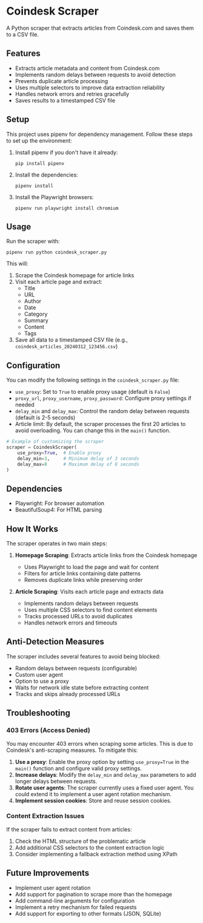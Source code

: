 # Coindesk Scraper

A Python scraper that extracts articles from Coindesk.com and saves them to a CSV file.

## Features

- Extracts article metadata and content from Coindesk.com
- Implements random delays between requests to avoid detection
- Prevents duplicate article processing
- Uses multiple selectors to improve data extraction reliability
- Handles network errors and retries gracefully
- Saves results to a timestamped CSV file

## Setup

This project uses pipenv for dependency management. Follow these steps to set up the environment:

1. Install pipenv if you don't have it already:

   ```
   pip install pipenv
   ```

2. Install the dependencies:

   ```
   pipenv install
   ```

3. Install the Playwright browsers:
   ```
   pipenv run playwright install chromium
   ```

## Usage

Run the scraper with:

```
pipenv run python coindesk_scraper.py
```

This will:

1. Scrape the Coindesk homepage for article links
2. Visit each article page and extract:
   - Title
   - URL
   - Author
   - Date
   - Category
   - Summary
   - Content
   - Tags
3. Save all data to a timestamped CSV file (e.g., `coindesk_articles_20240312_123456.csv`)

## Configuration

You can modify the following settings in the `coindesk_scraper.py` file:

- `use_proxy`: Set to `True` to enable proxy usage (default is `False`)
- `proxy_url`, `proxy_username`, `proxy_password`: Configure proxy settings if needed
- `delay_min` and `delay_max`: Control the random delay between requests (default is 2-5 seconds)
- Article limit: By default, the scraper processes the first 20 articles to avoid overloading. You can change this in the `main()` function.

```python
# Example of customizing the scraper
scraper = CoindeskScraper(
    use_proxy=True,  # Enable proxy
    delay_min=3,     # Minimum delay of 3 seconds
    delay_max=8      # Maximum delay of 8 seconds
)
```

## Dependencies

- Playwright: For browser automation
- BeautifulSoup4: For HTML parsing

## How It Works

The scraper operates in two main steps:

1. **Homepage Scraping**: Extracts article links from the Coindesk homepage

   - Uses Playwright to load the page and wait for content
   - Filters for article links containing date patterns
   - Removes duplicate links while preserving order

2. **Article Scraping**: Visits each article page and extracts data
   - Implements random delays between requests
   - Uses multiple CSS selectors to find content elements
   - Tracks processed URLs to avoid duplicates
   - Handles network errors and timeouts

## Anti-Detection Measures

The scraper includes several features to avoid being blocked:

- Random delays between requests (configurable)
- Custom user agent
- Option to use a proxy
- Waits for network idle state before extracting content
- Tracks and skips already processed URLs

## Troubleshooting

### 403 Errors (Access Denied)

You may encounter 403 errors when scraping some articles. This is due to Coindesk's anti-scraping measures. To mitigate this:

1. **Use a proxy**: Enable the proxy option by setting `use_proxy=True` in the `main()` function and configure valid proxy settings.
2. **Increase delays**: Modify the `delay_min` and `delay_max` parameters to add longer delays between requests.
3. **Rotate user agents**: The scraper currently uses a fixed user agent. You could extend it to implement a user agent rotation mechanism.
4. **Implement session cookies**: Store and reuse session cookies.

### Content Extraction Issues

If the scraper fails to extract content from articles:

1. Check the HTML structure of the problematic article
2. Add additional CSS selectors to the content extraction logic
3. Consider implementing a fallback extraction method using XPath

## Future Improvements

- Implement user agent rotation
- Add support for pagination to scrape more than the homepage
- Add command-line arguments for configuration
- Implement a retry mechanism for failed requests
- Add support for exporting to other formats (JSON, SQLite)
